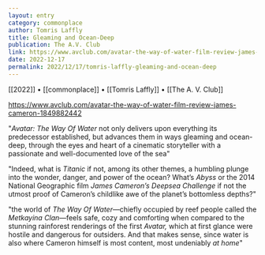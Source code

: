 ```yaml
---
layout: entry
category: commonplace
author: Tomris Laffly
title: Gleaming and Ocean-Deep
publication: The A.V. Club
link: https://www.avclub.com/avatar-the-way-of-water-film-review-james-cameron-1849882442
date: 2022-12-17
permalink: 2022/12/17/tomris-laffly-gleaming-and-ocean-deep
---
```


[[2022]] • [[commonplace]] • [[Tomris Laffly]] • [[The A. V. Club]]

https://www.avclub.com/avatar-the-way-of-water-film-review-james-cameron-1849882442

"*Avatar: The Way Of Water* not only delivers upon everything its predecessor established, but advances them in ways gleaming and ocean-deep, through the eyes and heart of a cinematic storyteller with a passionate and well-documented love of the sea"

"Indeed, what is *Titanic* if not, among its other themes, a humbling plunge into the wonder, danger, and power of the ocean? What’s *Abyss* or the 2014 National Geographic film *James Cameron’s Deepsea Challenge* if not the utmost proof of Cameron’s childlike awe of the planet’s bottomless depths?"

"the world of *The Way Of Water*—chiefly occupied by reef people called the *Metkayina Clan*—feels safe, cozy and comforting when compared to the stunning rainforest renderings of the first *Avatar,* which at first glance were hostile and dangerous for outsiders. And that makes sense, since water is also where Cameron himself is most content, most undeniably *at home*"
